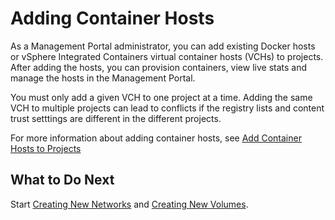 # Adding Container Hosts #

As a Management Portal administrator, you can add existing Docker hosts or vSphere Integrated Containers virtual container hosts (VCHs) to projects. After adding the hosts, you can provision containers, view live stats and manage the hosts in the Management Portal.

You must only add a given VCH to one project at a time. Adding the same VCH to multiple projects can lead to conflicts if the registry lists and content trust setttings are different in the different projects.

For more information about adding container hosts, see [Add Container Hosts to Projects](../vic_cloud_admin/vchs_and_mgmt_portal.md)

## What to Do Next ##

Start [Creating New Networks](create_network.md) and [Creating New Volumes](create_volumes.md).


